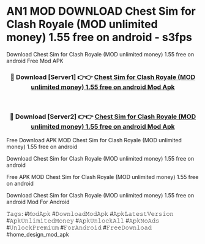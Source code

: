 # AN1 MOD DOWNLOAD Chest Sim for Clash Royale (MOD unlimited money) 1.55 free on android - s3fps
Download Chest Sim for Clash Royale (MOD unlimited money) 1.55 free on android Free Mod APK

<div align="center">
<h3>🔴 Download [Server1] 👉👉 <a href="https://apk-comot.site?title=Chest_Sim_for_Clash_Royale_(MOD_unlimited_money)_1.55_free_on_android">Chest Sim for Clash Royale (MOD unlimited money) 1.55 free on android Mod Apk</a></h3><br>

<h3>🔴 Download [Server2] 👉👉 <a href="https://apk-comot.site?title=Chest_Sim_for_Clash_Royale_(MOD_unlimited_money)_1.55_free_on_android">Chest Sim for Clash Royale (MOD unlimited money) 1.55 free on android Mod Apk</a></h3>
</div>


Free Download APK MOD Chest Sim for Clash Royale (MOD unlimited money) 1.55 free on android

Download Chest Sim for Clash Royale (MOD unlimited money) 1.55 free on android 

Free APK MOD Chest Sim for Clash Royale (MOD unlimited money) 1.55 free on android 

Download Chest Sim for Clash Royale (MOD unlimited money) 1.55 free on android Mod For Android

𝚃𝚊𝚐𝚜: #𝙼𝚘𝚍𝙰𝚙𝚔 #𝙳𝚘𝚠𝚗𝚕𝚘𝚊𝚍𝙼𝚘𝚍𝙰𝚙𝚔 #𝙰𝚙𝚔𝙻𝚊𝚝𝚎𝚜𝚝𝚅𝚎𝚛𝚜𝚒𝚘𝚗 #𝙰𝚙𝚔𝚄𝚗𝚕𝚒𝚖𝚒𝚝𝚎𝚍𝙼𝚘𝚗𝚎𝚢 #𝙰𝚙𝚔𝚄𝚗𝚕𝚘𝚌𝚔𝙰𝚕𝚕 #𝙰𝚙𝚔𝙽𝚘𝙰𝚍𝚜 #𝚄𝚗𝚕𝚘𝚌𝚔𝙿𝚛𝚎𝚖𝚒𝚞𝚖 #𝙵𝚘𝚛𝙰𝚗𝚍𝚛𝚘𝚒𝚍 #𝙵𝚛𝚎𝚎𝙳𝚘𝚠𝚗𝚕𝚘𝚊𝚍 #home_design_mod_apk
